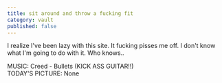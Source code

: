 ```yaml
---
title: sit around and throw a fucking fit
category: vault
published: false
---
```


I realize I've been lazy with this site. It fucking pisses me off. I don't
know what I'm going to do with it. Who knows..

MUSIC: Creed - Bullets (KICK ASS GUITAR!!)  
TODAY'S PICTURE: None
